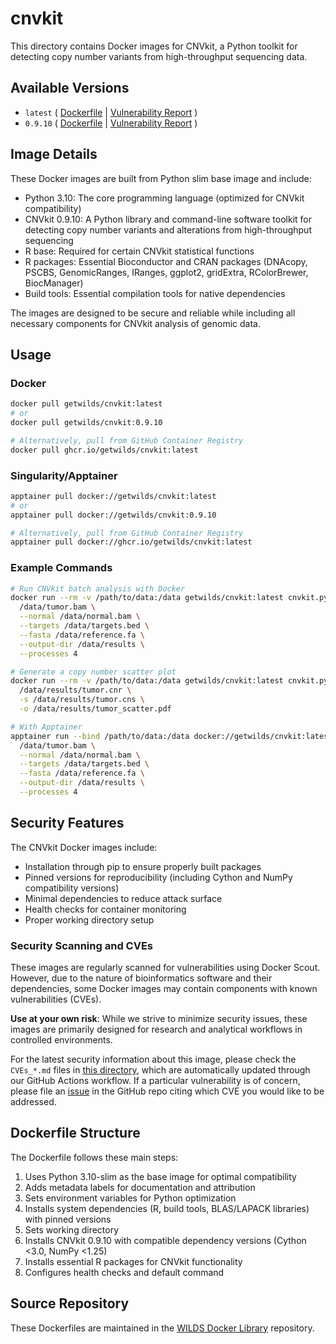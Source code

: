 # cnvkit

This directory contains Docker images for CNVkit, a Python toolkit for detecting copy number variants from high-throughput sequencing data.

## Available Versions

- `latest` ( [Dockerfile](https://github.com/getwilds/wilds-docker-library/blob/main/cnvkit/Dockerfile_latest) | [Vulnerability Report](https://github.com/getwilds/wilds-docker-library/blob/main/cnvkit/CVEs_latest.md) )
- `0.9.10` ( [Dockerfile](https://github.com/getwilds/wilds-docker-library/blob/main/cnvkit/Dockerfile_0.9.10) | [Vulnerability Report](https://github.com/getwilds/wilds-docker-library/blob/main/cnvkit/CVEs_0.9.10.md) )

## Image Details

These Docker images are built from Python slim base image and include:

- Python 3.10: The core programming language (optimized for CNVkit compatibility)
- CNVkit 0.9.10: A Python library and command-line software toolkit for detecting copy number variants and alterations from high-throughput sequencing
- R base: Required for certain CNVkit statistical functions
- R packages: Essential Bioconductor and CRAN packages (DNAcopy, PSCBS, GenomicRanges, IRanges, ggplot2, gridExtra, RColorBrewer, BiocManager)
- Build tools: Essential compilation tools for native dependencies

The images are designed to be secure and reliable while including all necessary components for CNVkit analysis of genomic data.

## Usage

### Docker

```bash
docker pull getwilds/cnvkit:latest
# or
docker pull getwilds/cnvkit:0.9.10

# Alternatively, pull from GitHub Container Registry
docker pull ghcr.io/getwilds/cnvkit:latest
```

### Singularity/Apptainer

```bash
apptainer pull docker://getwilds/cnvkit:latest
# or
apptainer pull docker://getwilds/cnvkit:0.9.10

# Alternatively, pull from GitHub Container Registry
apptainer pull docker://ghcr.io/getwilds/cnvkit:latest
```

### Example Commands

```bash
# Run CNVkit batch analysis with Docker
docker run --rm -v /path/to/data:/data getwilds/cnvkit:latest cnvkit.py batch \
  /data/tumor.bam \
  --normal /data/normal.bam \
  --targets /data/targets.bed \
  --fasta /data/reference.fa \
  --output-dir /data/results \
  --processes 4

# Generate a copy number scatter plot
docker run --rm -v /path/to/data:/data getwilds/cnvkit:latest cnvkit.py scatter \
  /data/results/tumor.cnr \
  -s /data/results/tumor.cns \
  -o /data/results/tumor_scatter.pdf

# With Apptainer
apptainer run --bind /path/to/data:/data docker://getwilds/cnvkit:latest cnvkit.py batch \
  /data/tumor.bam \
  --normal /data/normal.bam \
  --targets /data/targets.bed \
  --fasta /data/reference.fa \
  --output-dir /data/results \
  --processes 4
```

## Security Features

The CNVkit Docker images include:

- Installation through pip to ensure properly built packages
- Pinned versions for reproducibility (including Cython and NumPy compatibility versions)
- Minimal dependencies to reduce attack surface
- Health checks for container monitoring
- Proper working directory setup

### Security Scanning and CVEs

These images are regularly scanned for vulnerabilities using Docker Scout. However, due to the nature of bioinformatics software and their dependencies, some Docker images may contain components with known vulnerabilities (CVEs).

**Use at your own risk**: While we strive to minimize security issues, these images are primarily designed for research and analytical workflows in controlled environments.

For the latest security information about this image, please check the `CVEs_*.md` files in [this directory](https://github.com/getwilds/wilds-docker-library/blob/main/cnvkit), which are automatically updated through our GitHub Actions workflow. If a particular vulnerability is of concern, please file an [issue](https://github.com/getwilds/wilds-docker-library/issues) in the GitHub repo citing which CVE you would like to be addressed.

## Dockerfile Structure

The Dockerfile follows these main steps:

1. Uses Python 3.10-slim as the base image for optimal compatibility
2. Adds metadata labels for documentation and attribution
3. Sets environment variables for Python optimization
4. Installs system dependencies (R, build tools, BLAS/LAPACK libraries) with pinned versions
5. Sets working directory
6. Installs CNVkit 0.9.10 with compatible dependency versions (Cython <3.0, NumPy <1.25)
7. Installs essential R packages for CNVkit functionality
8. Configures health checks and default command

## Source Repository

These Dockerfiles are maintained in the [WILDS Docker Library](https://github.com/getwilds/wilds-docker-library) repository.
